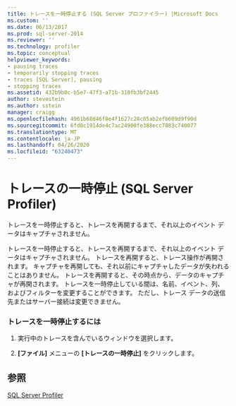 ```yaml
---
title: トレースを一時停止する (SQL Server プロファイラー) |Microsoft Docs
ms.custom: ''
ms.date: 06/13/2017
ms.prod: sql-server-2014
ms.reviewer: ''
ms.technology: profiler
ms.topic: conceptual
helpviewer_keywords:
- pausing traces
- temporarily stopping traces
- traces [SQL Server], pausing
- stopping traces
ms.assetid: 432b9b0c-b5e7-47f3-a71b-310fb3bf2445
author: stevestein
ms.author: sstein
manager: craigg
ms.openlocfilehash: 4961b68d46f8e4f1627c28c05ab2efb609d9f90d
ms.sourcegitcommit: 6fd8c1914de4c7ac24900fe388ecc7883c740077
ms.translationtype: MT
ms.contentlocale: ja-JP
ms.lasthandoff: 04/26/2020
ms.locfileid: "63240473"
---
```

# <a name="pause-a-trace-sql-server-profiler"></a>トレースの一時停止 (SQL Server Profiler)
  トレースを一時停止すると、トレースを再開するまで、それ以上のイベント データはキャプチャされません。  
  
 トレースを一時停止すると、トレースを再開するまで、それ以上のイベント データはキャプチャされません。 トレースを再開すると、トレース操作が再開されます。 キャプチャを再開しても、それ以前にキャプチャしたデータが失われることはありません。 トレースを再開すると、その時点から、データのキャプチャが再開されます。 トレースを一時停止している間は、名前、イベント、列、およびフィルターを変更することができます。 ただし、トレース データの送信先またはサーバー接続は変更できません。  
  
### <a name="to-pause-a-trace"></a>トレースを一時停止するには  
  
1.  実行中のトレースを含んでいるウィンドウを選択します。  
  
2.  **[ファイル]** メニューの **[トレースの一時停止]** をクリックします。  
  
## <a name="see-also"></a>参照  
 [SQL Server Profiler](sql-server-profiler.md)  
  
  
